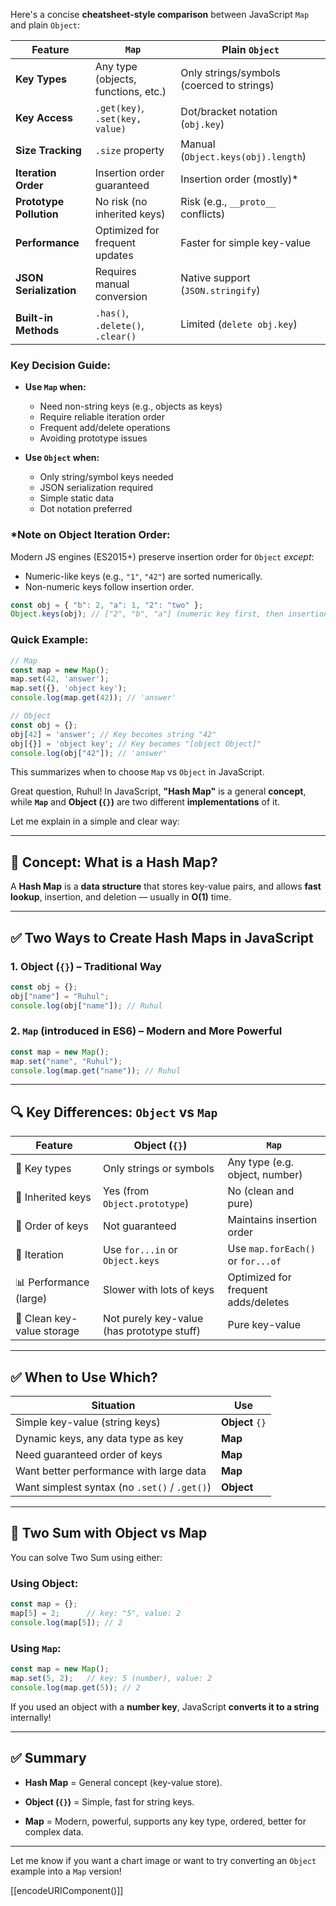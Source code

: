Here's a concise **cheatsheet-style comparison** between JavaScript `Map` and plain `Object`:

| Feature                | `Map`                            | Plain `Object`                     |
|------------------------|----------------------------------|------------------------------------|
| **Key Types**          | Any type (objects, functions, etc.) | Only strings/symbols (coerced to strings) |
| **Key Access**         | `.get(key)`, `.set(key, value)`  | Dot/bracket notation (`obj.key`)   |
| **Size Tracking**      | `.size` property                 | Manual (`Object.keys(obj).length`) |
| **Iteration Order**    | Insertion order guaranteed       | Insertion order (mostly)*          |
| **Prototype Pollution**| No risk (no inherited keys)      | Risk (e.g., `__proto__` conflicts) |
| **Performance**        | Optimized for frequent updates   | Faster for simple key-value        |
| **JSON Serialization** | Requires manual conversion       | Native support (`JSON.stringify`)  |
| **Built-in Methods**   | `.has()`, `.delete()`, `.clear()`| Limited (`delete obj.key`)         |

### Key Decision Guide:
- **Use `Map` when:**
  - Need non-string keys (e.g., objects as keys)
  - Require reliable iteration order
  - Frequent add/delete operations
  - Avoiding prototype issues

- **Use `Object` when:**
  - Only string/symbol keys needed
  - JSON serialization required
  - Simple static data
  - Dot notation preferred

### *Note on Object Iteration Order:
Modern JS engines (ES2015+) preserve insertion order for `Object` *except*:
- Numeric-like keys (e.g., `"1"`, `"42"`) are sorted numerically.
- Non-numeric keys follow insertion order.

```javascript
const obj = { "b": 2, "a": 1, "2": "two" };
Object.keys(obj); // ["2", "b", "a"] (numeric key first, then insertion order)
```

### Quick Example:
```javascript
// Map
const map = new Map();
map.set(42, 'answer');
map.set({}, 'object key');
console.log(map.get(42)); // 'answer'

// Object
const obj = {};
obj[42] = 'answer'; // Key becomes string "42"
obj[{}] = 'object key'; // Key becomes "[object Object]"
console.log(obj["42"]); // 'answer'
``` 

This summarizes when to choose `Map` vs `Object` in JavaScript.

Great question, Ruhul! In JavaScript, **"Hash Map"** is a general **concept**, while **`Map`** and **Object (`{}`)** are two different **implementations** of it.

Let me explain in a simple and clear way:

---

## 🧠 Concept: What is a Hash Map?

A **Hash Map** is a **data structure** that stores key-value pairs, and allows **fast lookup**, insertion, and deletion — usually in **O(1)** time.

---

## ✅ Two Ways to Create Hash Maps in JavaScript

### 1. **Object (`{}`)** – Traditional Way

```javascript
const obj = {};
obj["name"] = "Ruhul";
console.log(obj["name"]); // Ruhul
```

### 2. **`Map` (introduced in ES6)** – Modern and More Powerful

```javascript
const map = new Map();
map.set("name", "Ruhul");
console.log(map.get("name")); // Ruhul
```

---

## 🔍 Key Differences: `Object` vs `Map`

| Feature                    | Object (`{}`)                              | `Map`                               |
| -------------------------- | ------------------------------------------ | ----------------------------------- |
| 🔑 Key types               | Only strings or symbols                    | Any type (e.g. object, number)      |
| 🧠 Inherited keys          | Yes (from `Object.prototype`)              | No (clean and pure)                 |
| 📏 Order of keys           | Not guaranteed                             | Maintains insertion order           |
| 🔄 Iteration               | Use `for...in` or `Object.keys`            | Use `map.forEach()` or `for...of`   |
| 📊 Performance (large)     | Slower with lots of keys                   | Optimized for frequent adds/deletes |
| 🧼 Clean key-value storage | Not purely key-value (has prototype stuff) | Pure key-value                      |

---

## ✅ When to Use Which?

|Situation|Use|
|---|---|
|Simple key-value (string keys)|**Object** `{}`|
|Dynamic keys, any data type as key|**Map**|
|Need guaranteed order of keys|**Map**|
|Want better performance with large data|**Map**|
|Want simplest syntax (no `.set()` / `.get()`)|**Object**|

---

## 🔧 Two Sum with Object vs Map

You can solve Two Sum using either:

### Using Object:

```javascript
const map = {};
map[5] = 2;      // key: "5", value: 2
console.log(map[5]); // 2
```

### Using `Map`:

```javascript
const map = new Map();
map.set(5, 2);   // key: 5 (number), value: 2
console.log(map.get(5)); // 2
```

If you used an object with a **number key**, JavaScript **converts it to a string** internally!

---

## ✅ Summary

- **Hash Map** = General concept (key-value store).
    
- **Object (`{}`)** = Simple, fast for string keys.
    
- **Map** = Modern, powerful, supports any key type, ordered, better for complex data.
    

---

Let me know if you want a chart image or want to try converting an `Object` example into a `Map` version!

[[encodeURIComponent()]]
